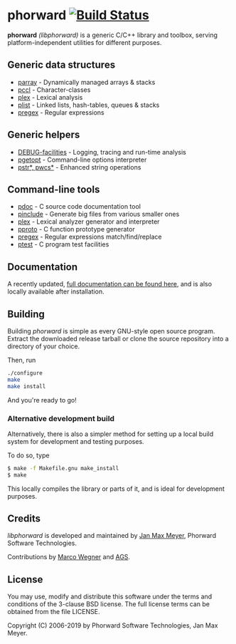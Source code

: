 # phorward [![Build Status](https://travis-ci.org/phorward/phorward.svg?branch=master)](https://travis-ci.org/phorward/phorward) 

**phorward** *(libphorward)* is a generic C/C++ library and toolbox, serving platform-independent utilities for different purposes.

## Generic data structures

- [parray](https://raw.githack.com/phorward/phorward/develop/doc/phorward.html#parray) - Dynamically managed arrays & stacks
- [pccl](https://raw.githack.com/phorward/phorward/develop/doc/phorward.html#pccl) - Character-classes
- [plex](https://raw.githack.com/phorward/phorward/develop/doc/phorward.html#plex) - Lexical analysis
- [plist](https://raw.githack.com/phorward/phorward/develop/doc/phorward.html#plist) - Linked lists, hash-tables, queues & stacks
- [pregex](https://raw.githack.com/phorward/phorward/develop/doc/phorward.html#pregex) - Regular expressions

## Generic helpers

- [DEBUG-facilities](https://raw.githack.com/phorward/phorward/develop/doc/phorward.html#ptrace) - Logging, tracing and run-time analysis
- [pgetopt](https://raw.githack.com/phorward/phorward/develop/doc/phorward.html#fn_pgetopt) - Command-line options interpreter
- [pstr*, pwcs*](https://raw.githack.com/phorward/phorward/develop/doc/phorward.html#pstr) - Enhanced string operations

## Command-line tools

- [pdoc](https://raw.githack.com/phorward/phorward/develop/doc/phorward.html#c_pdoc) - C source code documentation tool
- [pinclude](https://raw.githack.com/phorward/phorward/develop/doc/phorward.html#c_pinclude) - Generate big files from various smaller ones
- [plex](https://raw.githack.com/phorward/phorward/develop/doc/phorward.html#c_plex) - Lexical analyzer generator and interpreter
- [pproto](https://raw.githack.com/phorward/phorward/develop/doc/phorward.html#c_pproto) - C function prototype generator
- [pregex](https://raw.githack.com/phorward/phorward/develop/doc/phorward.html#c_pregex) - Regular expressions match/find/replace
- [ptest](https://raw.githack.com/phorward/phorward/develop/doc/phorward.html#c_ptest) - C program test facilities

## Documentation

A recently updated, [full documentation can be found here](https://raw.githack.com/phorward/phorward/develop/doc/phorward.html), and is also locally available after installation.

## Building

Building *phorward* is simple as every GNU-style open source program. Extract the downloaded release tarball or clone the source repository into a directory of your choice.

Then, run

```bash
./configure
make
make install
```

And you're ready to go!

### Alternative development build

Alternatively, there is also a simpler method for setting up a local build system for development and testing purposes.

To do so, type

```bash
$ make -f Makefile.gnu make_install
$ make
```

This locally compiles the library or parts of it, and is ideal for development purposes.

## Credits

*libphorward* is developed and maintained by [Jan Max Meyer](https://github.com/phorward/), Phorward Software Technologies.

Contributions by [Marco Wegner](https://github.com/Heavenfighter) and [AGS](https://github.com/FreeBASIC-programmer).

## License

You may use, modify and distribute this software under the terms and conditions of the 3-clause BSD license.
The full license terms can be obtained from the file LICENSE.

Copyright (C) 2006-2019 by Phorward Software Technologies, Jan Max Meyer.
